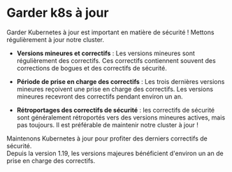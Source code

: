 # Garder k8s à jour
Garder Kubernetes à jour est important en matière de sécurité ! Mettons régulièrement à jour notre cluster.<br>

- **Versions mineures et correctifs** : Les versions mineures sont régulièrement des correctifs. Ces correctifs contiennent souvent des corrections de bogues et des correctifs de sécurité.<br>

- **Période de prise en charge des correctifs** : Les trois dernières versions mineures reçoivent une prise en charge des correctifs. Les versions mineures recevront des correctifs pendant environ un an.<br>

- **Rétroportages des correctifs de sécurité** : les correctifs de sécurité sont généralement rétroportés vers des versions mineures actives, mais pas toujours. Il est préférable de maintenir notre cluster à jour !<br>

Maintenons Kubernetes à jour pour profiter des derniers correctifs de sécurité.<br>
Depuis la version 1.19, les versions majeures bénéficient d'environ un an de prise en charge des correctifs.